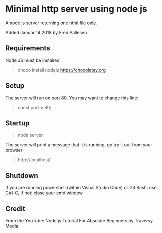 # Minimal http server using node js

A node js server returning one html file only.

Added Januar 14 2018 by Fred Pallesen

## Requirements

Node JS must be installed
> choco install nodejs
https://chocolatey.org

## Setup

The server will run on port 80.
You may want to change this line:
> const port = 80;

## Startup

> node server

The server will print a message
that it is running, go try it out 
from your browser:
> http://localhost/

## Shutdown

If you are running powershell (within Visual Studio Code)
or Git Bash: use Ctrl-C, if not: close your cmd window.

## Credit

From the YouTube: Node.js Tutorial For Absolute Beginners
by Traversy Media

